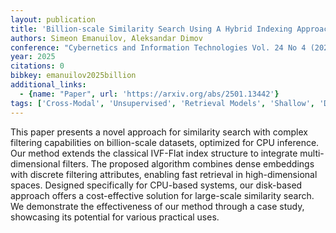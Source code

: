 ```yaml
---
layout: publication
title: 'Billion-scale Similarity Search Using A Hybrid Indexing Approach With Advanced Filtering'
authors: Simeon Emanuilov, Aleksandar Dimov
conference: "Cybernetics and Information Technologies Vol. 24 No 4 (2024) pp. 45-58"
year: 2025
citations: 0
bibkey: emanuilov2025billion
additional_links:
  - {name: "Paper", url: 'https://arxiv.org/abs/2501.13442'}
tags: ['Cross-Modal', 'Unsupervised', 'Retrieval Models', 'Shallow', 'Datasets', 'Vector Indexing']
---
```

This paper presents a novel approach for similarity search with complex
filtering capabilities on billion-scale datasets, optimized for CPU inference.
Our method extends the classical IVF-Flat index structure to integrate
multi-dimensional filters. The proposed algorithm combines dense embeddings
with discrete filtering attributes, enabling fast retrieval in high-dimensional
spaces. Designed specifically for CPU-based systems, our disk-based approach
offers a cost-effective solution for large-scale similarity search. We
demonstrate the effectiveness of our method through a case study, showcasing
its potential for various practical uses.
